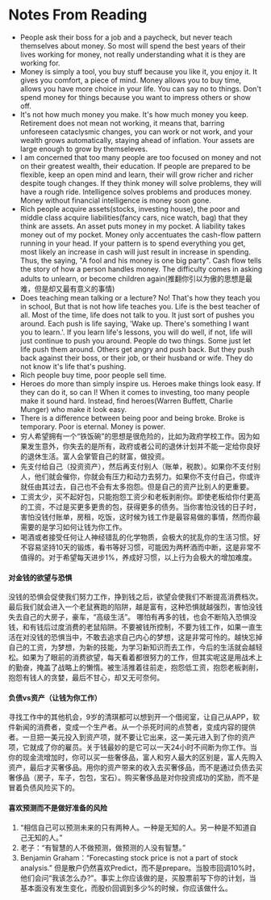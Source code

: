 # Notes From Reading

- People ask their boss for a job and a paycheck, but never teach themselves about money. So most will spend the best years of their lives working for money, not really understanding what it is they are working for. 
- Money is simply a tool, you buy stuff because you like it, you enjoy it. It gives you comfort, a piece of mind. Money allows you to buy time, allows you have more choice in your life. You can say no to things. Don't spend money for things because you want to impress others or show off. 
- It's not how much money you make. It's how much money you keep. Retirement does not mean not working, it means that, barring unforeseen cataclysmic changes, you can work or not work, and your wealth grows automatically, staying ahead of inflation. Your assets are large enough to grow by themseleves. 
- I am concerned that too many people are too focused on money and not on their greatest wealth, their education. If people are prepared to be flexible, keep an open mind and learn, their will grow richer and richer despite tough changes. If they think money will solve problems, they will have a rough ride. Intelligence solves problems and produces money. Money without financial intelligence is money soon gone. 
- Rich people acquire assets(stocks, investing house), the poor and middle class acquire liabilities(fancy cars, nice watch, bag) that they think are assets. An asset puts money in my pocket. A liability takes money out of my pocket. Money only accentuates the cash-flow pattern running in your head. If your pattern is to spend everything you get, most likely an increase in cash will just result in increase in spending. Thus, the saying, "A fool and his money is one big party". Cash flow tells the story of how a person handles money. The difficulty comes in asking adults to unlearn, or become children again(推翻你引以为傲的思想是最难，但是却又最有意义的事情)
- Does teaching mean talking or a lecture? No! That's how they teach you in school, But that is not how life teaches you. Life is the best teacher of all. Most of the time, life does not talk to you. It just sort of pushes you around. Each push is life saying, 'Wake up. There's something I want you to learn.'. If you learn life's lessons, you will do well, if not, life will just continue to push you around. People do two things. Some just let life push them around. Others get angry and push back. But they push back against their boss, or their job, or their husband or wife. They do not know it's life that's pushing.
- Rich people buy time, poor people sell time.
- Heroes do more than simply inspire us. Heroes make things look easy. If they can do it, so can I! When it comes to investing, too many people make it sound hard. Instead, find heroes(Warren Buffett, Charlie Munger) who make it look easy. 
- There is a difference between being poor and being broke. Broke is temporary. Poor is eternal. Money is power.
- 穷人希望拥有一个“铁饭碗”的思想是很危险的，比如为政府学校工作。因为如果发生意外，你失去的是所有，政府或者公司的退休计划并不能一定给你良好的退休生活。富人会掌管自己的财富，做投资。
- 先支付给自己（投资资产），然后再支付别人（账单，税款）。如果你不支付别人，他们就会催你，你就会有压力和动力去努力。如果你不支付自己，你或许就任由其过去，自己也不会有太多抱怨。但是自己的资产比别人的更重要。
- 工资太少，买不起好包，只能抱怨工资少和老板剥削你。即使老板给你付更高的工资，不过是买更多更贵的包，获得更多的债务。当你害怕没钱的日子时，害怕没钱付账单，房租，吃饭，这时候为钱工作是最容易做的事情，然而你最需要的是学习如何让钱为你工作。
- 喝酒或者接受任何让人神经错乱的化学物质，会极大的扰乱你的生活习惯。好不容易坚持10天的锻炼，看书等好习惯，可能因为两杯酒而中断，这是非常不值得的。对于希望每天进步1%，养成好习惯，以上行为会极大的增加难度。


#### 对金钱的欲望与恐惧
没钱的恐惧会促使我们努力工作，挣到钱之后，欲望会使我们不断提高消费档次。最后我们就会进入一个老鼠赛跑的陷阱，越是富有，这种恐惧就越强烈，害怕没钱失去自己的大房子，豪车，“高级生活”。
哪怕有再多的钱，也会不断陷入恐惧没钱，和有钱后过度消费的老鼠陷阱。不要被钱所控制，不要为钱工作，如果一直生活在对没钱的恐惧当中，不敢去追求自己内心的梦想，这是非常可怜的。越快忘掉自己的工资，为梦想，为新的技能，为学习新知识而去工作，今后的生活就会越轻松。如果为了眼前的消费欲望，每天看着都很努力的工作，但其实呢这是用战术上的勤奋，掩盖了战略上的懒惰。被生活推着往前走，抱怨低工资，抱怨老板剥削，抱怨有钱人的贪婪，最后不甘心，却又无可奈何。

#### 负债vs资产（让钱为你工作）
寻找工作中的其他机会，9岁的清琪都可以想到开一个借阅室，让自己从APP，软件新闻的消费者，变成一个生产者。从一个杀死时间的点赞者，变成内容的提供者。一旦把一美元投入到资产项，就不要让它出来，这一美元进入到了你的资产项，它就成了你的雇员。关于钱最妙的是它可以一天24小时不间断为你工作。当你的现金流增加时，你可以买一些奢侈品，富人和穷人最大的区别是，富人先购入资产，最后才买奢侈品。用你的资产带来的收入去买奢侈品，而不是通过负债去买奢侈品（房子，车子，包包，宝石）。购买奢侈品是对你投资成功的奖励，而不是冒着负债风险买下的。

#### 喜欢预测而不是做好准备的风险
1. “相信自己可以预测未来的只有两种人。一种是无知的人。另一种是不知道自己无知的人。”
2. 老子：“有智慧的人不做预测，做预测的人没有智慧。”
3. Benjamin Graham：“Forecasting stock price is not a part of stock analysis.”
但是散户仍然喜欢Predict，而不是prepare。当股市回调10%时，他们会问“我该怎么办?”。事实上你应该做的是，买股票前写下你的计划，当基本面没有发生变化，而股价回调到多少%的时候，你应该做什么。
